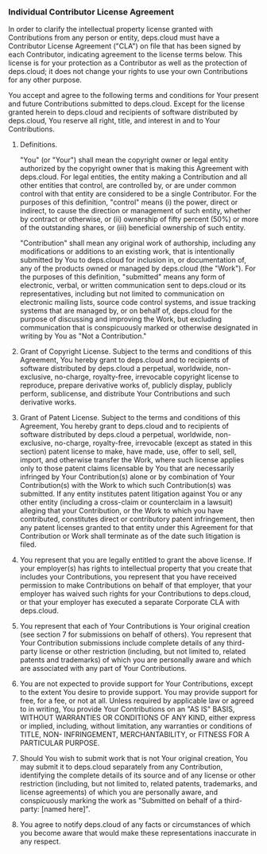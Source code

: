 ### Individual Contributor License Agreement

In order to clarify the intellectual property license granted with 
Contributions from any person or entity, deps.cloud must have a Contributor
License Agreement ("CLA") on file that has been signed by each Contributor, 
indicating agreement to the license terms below. This license is for your 
protection as a Contributor as well as the protection of deps.cloud; it does 
not change your rights to use your own Contributions for any other purpose.

You accept and agree to the following terms and conditions for Your present 
and future Contributions submitted to deps.cloud. Except for the license 
granted herein to deps.cloud and recipients of software distributed by 
deps.cloud, You reserve all right, title, and interest in and to Your 
Contributions.

1. Definitions.

    "You" (or "Your") shall mean the copyright owner or legal entity authorized 
    by the copyright owner that is making this Agreement with deps.cloud. For 
    legal entities, the entity making a Contribution and all other entities 
    that control, are controlled by, or are under common control with that 
    entity are considered to be a single Contributor. For the purposes of this 
    definition, "control" means (i) the power, direct or indirect, to cause the 
    direction or management of such entity, whether by contract or otherwise, 
    or (ii) ownership of fifty percent (50%) or more of the outstanding shares, 
    or (iii) beneficial ownership of such entity.

    "Contribution" shall mean any original work of authorship, including any 
    modifications or additions to an existing work, that is intentionally 
    submitted by You to deps.cloud for inclusion in, or documentation of, any 
    of the products owned or managed by deps.cloud (the "Work"). For the 
    purposes of this definition, "submitted" means any form of electronic, 
    verbal, or written communication sent to deps.cloud or its representatives, 
    including but not limited to communication on electronic mailing lists, 
    source code control systems, and issue tracking systems that are managed 
    by, or on behalf of, deps.cloud for the purpose of discussing and improving 
    the Work, but excluding communication that is conspicuously marked or 
    otherwise designated in writing by You as "Not a Contribution."

2. Grant of Copyright License. Subject to the terms and conditions of this 
Agreement, You hereby grant to deps.cloud and to recipients of software 
distributed by deps.cloud a perpetual, worldwide, non-exclusive, no-charge, 
royalty-free, irrevocable copyright license to reproduce, prepare derivative 
works of, publicly display, publicly perform, sublicense, and distribute Your 
Contributions and such derivative works.

3. Grant of Patent License. Subject to the terms and conditions of this 
Agreement, You hereby grant to deps.cloud and to recipients of software 
distributed by deps.cloud a perpetual, worldwide, non-exclusive, no-charge, 
royalty-free, irrevocable (except as stated in this section) patent license to 
make, have made, use, offer to sell, sell, import, and otherwise transfer the 
Work, where such license applies only to those patent claims licensable by You 
that are necessarily infringed by Your Contribution(s) alone or by combination 
of Your Contribution(s) with the Work to which such Contribution(s) was 
submitted. If any entity institutes patent litigation against You or any other 
entity (including a cross-claim or counterclaim in a lawsuit) alleging that 
your Contribution, or the Work to which you have contributed, constitutes 
direct or contributory patent infringement, then any patent licenses granted 
to that entity under this Agreement for that Contribution or Work shall 
terminate as of the date such litigation is filed.

4. You represent that you are legally entitled to grant the above license. If 
your employer(s) has rights to intellectual property that you create that 
includes your Contributions, you represent that you have received permission 
to make Contributions on behalf of that employer, that your employer has waived 
such rights for your Contributions to deps.cloud, or that your employer has 
executed a separate Corporate CLA with deps.cloud.

5. You represent that each of Your Contributions is Your original creation (see 
section 7 for submissions on behalf of others). You represent that Your 
Contribution submissions include complete details of any third-party license or 
other restriction (including, but not limited to, related patents and 
trademarks) of which you are personally aware and which are associated with any 
part of Your Contributions.

6. You are not expected to provide support for Your Contributions, except to 
the extent You desire to provide support. You may provide support for free, for 
a fee, or not at all. Unless required by applicable law or agreed to in 
writing, You provide Your Contributions on an "AS IS" BASIS, WITHOUT WARRANTIES 
OR CONDITIONS OF ANY KIND, either express or implied, including, without 
limitation, any warranties or conditions of TITLE, NON- INFRINGEMENT, 
MERCHANTABILITY, or FITNESS FOR A PARTICULAR PURPOSE.

7. Should You wish to submit work that is not Your original creation, You may 
submit it to deps.cloud separately from any Contribution, identifying the 
complete details of its source and of any license or other restriction 
(including, but not limited to, related patents, trademarks, and license 
agreements) of which you are personally aware, and conspicuously marking the 
work as "Submitted on behalf of a third-party: [named here]".

8. You agree to notify deps.cloud of any facts or circumstances of which you 
become aware that would make these representations inaccurate in any respect.
